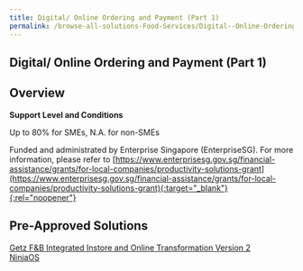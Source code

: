 ```yaml
---
title: Digital/ Online Ordering and Payment (Part 1)
permalink: /browse-all-solutions-Food-Services/Digital--Online-Ordering-and-Payment--Part-1-
---
```


## Digital/ Online Ordering and Payment (Part 1)
## Overview

**Support Level and Conditions**

Up to 80% for SMEs, N.A. for non-SMEs

Funded and administrated by Enterprise Singapore (EnterpriseSG). For more information, please refer to [https://www.enterprisesg.gov.sg/financial-assistance/grants/for-local-companies/productivity-solutions-grant](https://www.enterprisesg.gov.sg/financial-assistance/grants/for-local-companies/productivity-solutions-grant){:target="_blank"}{:rel="noopener"}

## Pre-Approved Solutions

<a href='/productivity-solutions-grant/solutionrepo/solution431' target='_blank'>Getz F&B Integrated Instore and Online Transformation Version 2</a><br>
<a href='/productivity-solutions-grant/solutionrepo/solution511' target='_blank'>NinjaOS</a><br>
